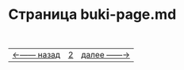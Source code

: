 # Страница buki-page.md 

<!--===
Страница была создана с префиксом азбуки,
но не имела никакого контента.
Пришлось добавить заголовок и комментарий.
Чтобы удалить страницу из пагинации,
можете просто удалить префикс азбуки из имени страницы.
 ===-->


<!--ystm_start-->
<!-- Не удаляйте закомментированнные метки с префиксом: ystm_ -->
<br>

||||
|:---|:---:|---:|
[←—— назад](az-1.md)|[2](#)|[далее ——→](twerdo-t.md)

<br>
<!--ystm_end-->
